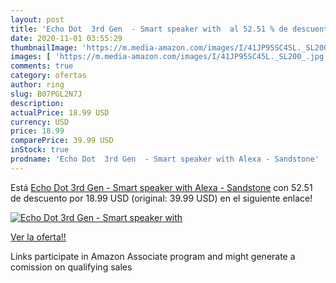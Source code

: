 ```yaml
---
layout: post
title: 'Echo Dot  3rd Gen  - Smart speaker with  al 52.51 % de descuento'
date: 2020-11-01 03:55:29
thumbnailImage: 'https://m.media-amazon.com/images/I/41JP95SC45L._SL200_.jpg'
images: [ 'https://m.media-amazon.com/images/I/41JP95SC45L._SL200_.jpg' ]
comments: true
category: ofertas
author: ring
slug: B07PGL2N7J
description:
actualPrice: 18.99 USD
currency: USD
price: 18.99
comparePrice: 39.99 USD
inStock: true
prodname: 'Echo Dot  3rd Gen  - Smart speaker with Alexa - Sandstone'
---
```


Está [Echo Dot  3rd Gen  - Smart speaker with Alexa - Sandstone](https://www.amazon.com/dp/B07PGL2N7J/?tag=tolees-20) con 52.51 de descuento por 18.99 USD (original: 39.99 USD) en el siguiente enlace!

[![Echo Dot  3rd Gen  - Smart speaker with ](https://m.media-amazon.com/images/I/41JP95SC45L._SL200_.jpg)](https://www.amazon.com/dp/B07PGL2N7J/?tag=tolees-20)

[Ver la oferta!!](https://www.amazon.com/dp/B07PGL2N7J/?tag=tolees-20)

Links participate in Amazon Associate program and might generate a comission on qualifying sales


